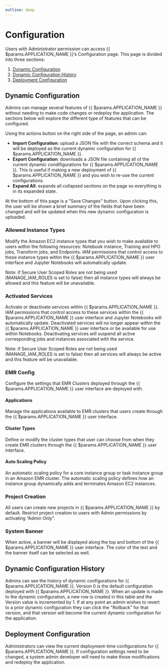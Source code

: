 ```yaml
---
outline: deep
---
```


# Configuration

Users with Administrator permission can access {{ $params.APPLICATION_NAME }}’s Configuration page. This page is divided into three sections:

1. [Dynamic Configuration](#dynamic-configuration)
2. [Dynamic Configuration History](#dynamic-configuration-history)
3. [Deployment Configuration](#deployment-configuration)

## Dynamic Configuration

Admins can manage several features of {{ $params.APPLICATION_NAME }} without needing to make code changes or redeploy the application. The sections below will explore the different type of features that can be configured.

Using the actions button on the right side of the page, an admin can:

- **Import Configuration**: upload a JSON file with the correct schema and it will be deployed as the current dynamic configuration for {{ $params.APPLICATION_NAME }}.
- **Export Configuration**: downloads a JSON file containing all of the current dynamic condifigurations for {{ $params.APPLICATION_NAME }}. This is useful if making a new deployment of {{ $params.APPLICATION_NAME }} and you wish to re-use the current configurations.
- **Expand All**: expands all collapsed sections on the page so everything is in its expanded state.

At the bottom of this page is a "Save Changes" button. Upon clicking this, the user will be shown a brief summary of the fields that have been changed and will be updated when this new dynamic configuration is uploaded.

### Allowed Instance Types

Modify the Amazon EC2 instance types that you wish to make available to users within the following resources: Notebook instance, Training and HPO jobs, Transform jobs, and Endpoints. IAM permissions that control access to these instance types within the {{ $params.APPLICATION_NAME }} user interface and Jupyter Notebooks will automatically update.

Note: if Secure User Scoped Roles are not being used (MANAGE_IAM_ROLES is set to false) then all instance types will always be allowed and this feature will be unavailable.

### Activated Services

Activate or deactivate services within {{ $params.APPLICATION_NAME }}. IAM permissions that control access to these services within the {{ $params.APPLICATION_NAME }} user interface and Jupyter Notebooks will automatically update. Deactivated services will no longer appear within the {{ $params.APPLICATION_NAME }} user interface or be available for use within Notebooks. Deactivating services will suspend all active corresponding jobs and instances associated with the service.

Note: if Secure User Scoped Roles are not being used (MANAGE_IAM_ROLES is set to false) then all services will always be active and this feature will be unavailable.

### EMR Config

Configure the settings that EMR Clusters deployed through the {{ $params.APPLICATION_NAME }} user interface are deployed with.

#### Applications

Manage the applications available to EMR clusters that users create through the {{ $params.APPLICATION_NAME }} user interface.

#### Cluster Types

Define or modify the cluster types that user can choose from when they create EMR clusters through the {{ $params.APPLICATION_NAME }} user interface.

#### Auto Scaling Policy

An automatic scaling policy for a core instance group or task instance group in an Amazon EMR cluster. The automatic scaling policy defines how an instance group dynamically adds and terminates Amazon EC2 instances.

### Project Creation

All users can create new projects in {{ $params.APPLICATION_NAME }} by default. Restrict project creation to users with Admin permissions by activating “Admin Only”.

### System Banner

When active, a banner will be displayed along the top and bottom of the {{ $params.APPLICATION_NAME }} user interface. The color of the text and the banner itself can be selected as well.

## Dynamic Configuration History

Admins can see the history of dynamic configurations for {{ $params.APPLICATION_NAME }}. Version 0 is the default configuration deployed with {{ $params.APPLICATION_NAME }}. When an update is made to the dynamic configuration, a new row is created in this table and the Version value is incremented by 1. If at any point an admin wishes to revert to a prior dynamic configuration they can click the "Rollback" for that version, and that version will become the current dynamic configuration for the application.

## Deployment Configuration

Administrators can view the current deployment-time configurations for {{ $params.APPLICATION_NAME }}. If configuration settings need to be changed, a system admin developer will need to make those modifications and redeploy the application.
